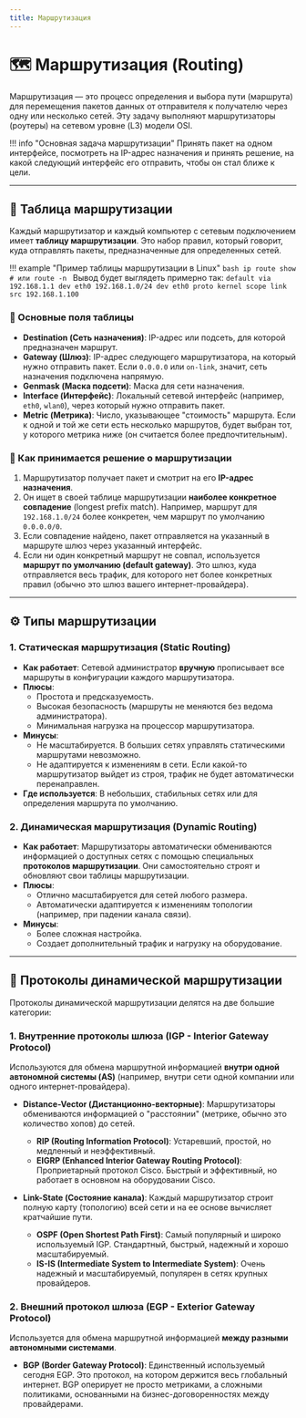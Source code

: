 ```yaml
---
title: Маршрутизация
---
```


# 🗺️ Маршрутизация (Routing)

Маршрутизация — это процесс определения и выбора пути (маршрута) для перемещения пакетов данных от отправителя к получателю через одну или несколько сетей. Эту задачу выполняют маршрутизаторы (роутеры) на сетевом уровне (L3) модели OSI.

!!! info "Основная задача маршрутизации"
    Принять пакет на одном интерфейсе, посмотреть на IP-адрес назначения и принять решение, на какой следующий интерфейс его отправить, чтобы он стал ближе к цели.

---

## 📖 Таблица маршрутизации

Каждый маршрутизатор и каждый компьютер с сетевым подключением имеет **таблицу маршрутизации**. Это набор правил, который говорит, куда отправлять пакеты, предназначенные для определенных сетей.

!!! example "Пример таблицы маршрутизации в Linux"
    ```bash
    ip route show
    # или
    route -n
    ```
    Вывод будет выглядеть примерно так:
    ```
    default via 192.168.1.1 dev eth0
    192.168.1.0/24 dev eth0 proto kernel scope link src 192.168.1.100
    ```

### 📜 Основные поля таблицы

-   **Destination (Сеть назначения)**: IP-адрес или подсеть, для которой предназначен маршрут.
-   **Gateway (Шлюз)**: IP-адрес следующего маршрутизатора, на который нужно отправить пакет. Если `0.0.0.0` или `on-link`, значит, сеть назначения подключена напрямую.
-   **Genmask (Маска подсети)**: Маска для сети назначения.
-   **Interface (Интерфейс)**: Локальный сетевой интерфейс (например, `eth0`, `wlan0`), через который нужно отправить пакет.
-   **Metric (Метрика)**: Число, указывающее "стоимость" маршрута. Если к одной и той же сети есть несколько маршрутов, будет выбран тот, у которого метрика ниже (он считается более предпочтительным).

### 👣 Как принимается решение о маршрутизации

1.  Маршрутизатор получает пакет и смотрит на его **IP-адрес назначения**.
2.  Он ищет в своей таблице маршрутизации **наиболее конкретное совпадение** (longest prefix match). Например, маршрут для `192.168.1.0/24` более конкретен, чем маршрут по умолчанию `0.0.0.0/0`.
3.  Если совпадение найдено, пакет отправляется на указанный в маршруте шлюз через указанный интерфейс.
4.  Если ни один конкретный маршрут не совпал, используется **маршрут по умолчанию (default gateway)**. Это шлюз, куда отправляется весь трафик, для которого нет более конкретных правил (обычно это шлюз вашего интернет-провайдера).

---

## ⚙️ Типы маршрутизации

### 1. Статическая маршрутизация (Static Routing)

-   **Как работает**: Сетевой администратор **вручную** прописывает все маршруты в конфигурации каждого маршрутизатора.
-   **Плюсы**:
    -   Простота и предсказуемость.
    -   Высокая безопасность (маршруты не меняются без ведома администратора).
    -   Минимальная нагрузка на процессор маршрутизатора.
-   **Минусы**:
    -   Не масштабируется. В больших сетях управлять статическими маршрутами невозможно.
    -   Не адаптируется к изменениям в сети. Если какой-то маршрутизатор выйдет из строя, трафик не будет автоматически перенаправлен.
-   **Где используется**: В небольших, стабильных сетях или для определения маршрута по умолчанию.

### 2. Динамическая маршрутизация (Dynamic Routing)

-   **Как работает**: Маршрутизаторы автоматически обмениваются информацией о доступных сетях с помощью специальных **протоколов маршрутизации**. Они самостоятельно строят и обновляют свои таблицы маршрутизации.
-   **Плюсы**:
    -   Отлично масштабируется для сетей любого размера.
    -   Автоматически адаптируется к изменениям топологии (например, при падении канала связи).
-   **Минусы**:
    -   Более сложная настройка.
    -   Создает дополнительный трафик и нагрузку на оборудование.

---

## 📜 Протоколы динамической маршрутизации

Протоколы динамической маршрутизации делятся на две большие категории:

### 1. Внутренние протоколы шлюза (IGP - Interior Gateway Protocol)

Используются для обмена маршрутной информацией **внутри одной автономной системы (AS)** (например, внутри сети одной компании или одного интернет-провайдера).

-   **Distance-Vector (Дистанционно-векторные)**: Маршрутизаторы обмениваются информацией о "расстоянии" (метрике, обычно это количество хопов) до сетей.
    -   **RIP (Routing Information Protocol)**: Устаревший, простой, но медленный и неэффективный.
    -   **EIGRP (Enhanced Interior Gateway Routing Protocol)**: Проприетарный протокол Cisco. Быстрый и эффективный, но работает в основном на оборудовании Cisco.

-   **Link-State (Состояние канала)**: Каждый маршрутизатор строит полную карту (топологию) всей сети и на ее основе вычисляет кратчайшие пути.
    -   **OSPF (Open Shortest Path First)**: Самый популярный и широко используемый IGP. Стандартный, быстрый, надежный и хорошо масштабируемый.
    -   **IS-IS (Intermediate System to Intermediate System)**: Очень надежный и масштабируемый, популярен в сетях крупных провайдеров.

### 2. Внешний протокол шлюза (EGP - Exterior Gateway Protocol)

Используется для обмена маршрутной информацией **между разными автономными системами**.

-   **BGP (Border Gateway Protocol)**: Единственный используемый сегодня EGP. Это протокол, на котором держится весь глобальный интернет. BGP оперирует не просто метриками, а сложными политиками, основанными на бизнес-договоренностях между провайдерами.
